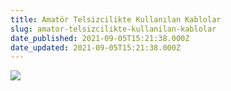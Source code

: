 ```yaml
---
title: Amatör Telsizcilikte Kullanılan Kablolar
slug: amator-telsizcilikte-kullanilan-kablolar
date_published: 2021-09-05T15:21:38.000Z
date_updated: 2021-09-05T15:21:38.000Z
---
```


![](https://gcdnb.pbrd.co/images/ZRnnTfcM8QRk.jpg?o=1)
